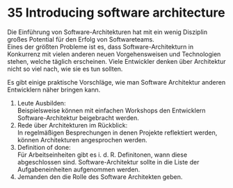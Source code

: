 # 35 Introducing software architecture
Die Einführung von Software-Architekturen hat mit ein wenig Disziplin großes Potential für den Erfolg von Softwareteams.  
Eines der größten Probleme ist es, dass Software-Architekturn in Konkurrenz mit vielen anderen neuen Vorgehensweisen und Technologien stehen, welche täglich erscheinen. Viele Entwickler denken über Architektur nicht so viel nach, wie sie es tun sollten.

Es gibt einige praktische Vorschläge, wie man Software Architektur anderen Entwicklern näher bringen kann.

1. Leute Ausbilden:  
Beispielsweise können mit einfachen Workshops den Entwicklern Software-Architektur beigebracht werden.
2. Rede über Architekturen im Rückblick:  
In regelmäßigen Besprechungen in denen Projekte reflektiert werden, können Architekturen angesprochen werden.
3. Definition of done:  
Für Arbeitseinheiten gibt es i. d. R. Definitonen, wann diese abgeschlossen sind. Software-Architektur sollte in die Liste der Aufgabeneinheiten aufgenommen werden.
4. Jemanden den die Rolle des Software Architekten geben.
